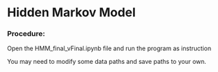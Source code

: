 # Hidden Markov Model

### Procedure:

Open the HMM_final_vFinal.ipynb file and run the program as instruction

You may need to modify some data paths and save paths to your own.
